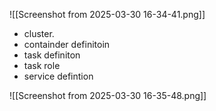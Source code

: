 ![[Screenshot from 2025-03-30 16-34-41.png]]
- cluster.
- containder definitoin
- task definiton
- task role
- service defintion

![[Screenshot from 2025-03-30 16-35-48.png]]
